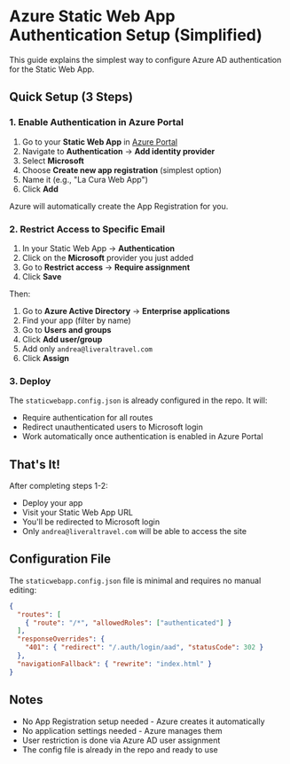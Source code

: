 # Azure Static Web App Authentication Setup (Simplified)

This guide explains the simplest way to configure Azure AD authentication for the Static Web App.

## Quick Setup (3 Steps)

### 1. Enable Authentication in Azure Portal

1. Go to your **Static Web App** in [Azure Portal](https://portal.azure.com)
2. Navigate to **Authentication** → **Add identity provider**
3. Select **Microsoft**
4. Choose **Create new app registration** (simplest option)
5. Name it (e.g., "La Cura Web App")
6. Click **Add**

Azure will automatically create the App Registration for you.

### 2. Restrict Access to Specific Email

1. In your Static Web App → **Authentication**
2. Click on the **Microsoft** provider you just added
3. Go to **Restrict access** → **Require assignment**
4. Click **Save**

Then:
1. Go to **Azure Active Directory** → **Enterprise applications**
2. Find your app (filter by name)
3. Go to **Users and groups**
4. Click **Add user/group**
5. Add only `andrea@liveraltravel.com`
6. Click **Assign**

### 3. Deploy

The `staticwebapp.config.json` is already configured in the repo. It will:
- Require authentication for all routes
- Redirect unauthenticated users to Microsoft login
- Work automatically once authentication is enabled in Azure Portal

## That's It!

After completing steps 1-2:
- Deploy your app
- Visit your Static Web App URL
- You'll be redirected to Microsoft login
- Only `andrea@liveraltravel.com` will be able to access the site

## Configuration File

The `staticwebapp.config.json` file is minimal and requires no manual editing:

```json
{
  "routes": [
    { "route": "/*", "allowedRoles": ["authenticated"] }
  ],
  "responseOverrides": {
    "401": { "redirect": "/.auth/login/aad", "statusCode": 302 }
  },
  "navigationFallback": { "rewrite": "index.html" }
}
```

## Notes

- No App Registration setup needed - Azure creates it automatically
- No application settings needed - Azure manages them
- User restriction is done via Azure AD user assignment
- The config file is already in the repo and ready to use


